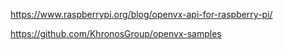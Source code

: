 https://www.raspberrypi.org/blog/openvx-api-for-raspberry-pi/

https://github.com/KhronosGroup/openvx-samples